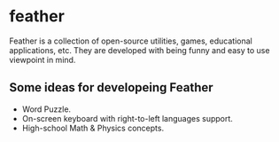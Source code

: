 # feather
Feather is a collection of open-source utilities, games, educational applications, etc. They are developed with being funny and easy to use viewpoint in mind.

## Some ideas for developeing Feather
- Word Puzzle.
- On-screen keyboard with right-to-left languages support.
- High-school Math & Physics concepts.
